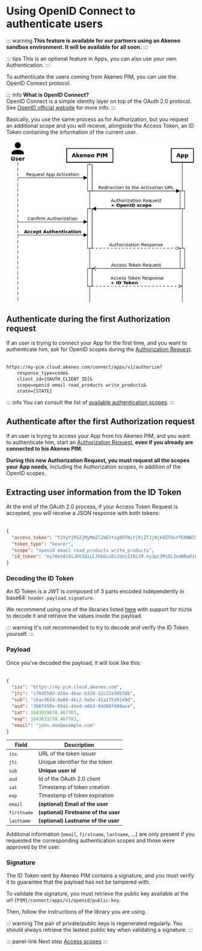 # Using OpenID Connect to authenticate users

::: warning
**This feature is available for our partners using an Akeneo sandbox environment. It will be available for all soon.**
:::

::: tips
This is an optional feature in Apps, you can also use your own Authentication.
:::

To authenticate the users coming from Akeneo PIM, you can use the OpenID Connect protocol.

::: info
**What is OpenID Connect?**  
OpenID Connect is a simple identity layer on top of the OAuth 2.0 protocol.  
See [OpenID official website](https://openid.net/connect/) for more info.
:::

Basically, you use the same process as for Authorization, but you request an additional scope
and you will receive, alongside the Access Token, an ID Token containing the information of the current user.

![App authentication diagram](../img/apps/app-authentication-sequence-diagram.png)

## Authenticate during the first Authorization request

If an user is trying to connect your App for the first time, and you want to authenticate him, 
ask for OpenID scopes during the [Authorization Request](/apps/using-oauth2.html#authorization-request).

```

https://my-pim.cloud.akeneo.com/connect/apps/v1/authorize?
    response_type=code&
    client_id=[OAUTH_CLIENT_ID]&
    scope=openid email read_products write_products&
    state=[STATE]
```

::: info
You can consult the list of [available authentication scopes](/apps/access-scopes.html#available-authentication-scopes).
:::

## Authenticate after the first Authorization request

If an user is trying to access your App from his Akeneo PIM, and you want to authenticate him, start an
[Authorization Request](/apps/using-oauth2.html#authorization-request),
**even if you already are connected to his Akeneo PIM**.

**During this new Authorization Request, you must request all the scopes your App needs**, including the Authorization scopes,
in addition of the OpenID scopes.  

## Extracting user information from the ID Token

At the end of the OAuth 2.0 process, if your Access Token Request is accepted, you will receive a JSON response with both tokens:

```json

{
  "access_token": "Y2YyYjM1ZjMyMmZlZmE5Yzg0OTNiYjRjZTJjNjk0ZTUxYTE0NWI5Zm",
  "token_type": "bearer",
  "scope": "openid email read_products write_products",
  "id_token": "eyJ0eXAiOiJKV1QiLCJhbGciOiJSUzI1NiJ9.eyJpc3MiOiJodHRwOi8vM.XcmmANmSC2RHqWOI"
}
```

### Decoding the ID Token

An ID Token is a JWT is composed of 3 parts encoded independently in base64: `header.payload.signature`.

We recommend using one of the libraries listed [here](https://jwt.io/libraries) with support for `RS256` to decode it
and retrieve the values inside the payload.

::: warning
It's not recommended to try to decode and verify the ID Token yourself.
:::

### Payload

Once you've decoded the payload, it will look like this:

```json

{
  "iss": "https://my-pim.cloud.akeneo.com",
  "jti": "c76d558d-d10a-4bac-b320-12c22e36b3db",
  "sub": "c6acd619-8a08-46c2-9a5e-41a175d9149d",
  "aud": "206f450e-09a1-44ed-a0b3-9dd80f980ace",
  "iat": 1643029678.467703,
  "exp": 1643033278.467703,
  "email": "john.doe@example.com"
}
```

| Field       | Description                          |
|-------------|--------------------------------------|
| `iss`       | URL of the token issuer              |
| `jti`       | Unique identifier for the token      |
| `sub`       | **Unique user id**                   |
| `aud`       | Id of the OAuth 2.0 client           |
| `iat`       | Timestamp of token creation          |
| `exp`       | Timestamp of token expiration        |
| `email`     | **(optional) Email of the user**     |
| `firstname` | **(optional) Firstname of the user** |
| `lastname`  | **(optional) Lastname of the user**  |

Additonal information (`email`, `firstname`, `lastname`, ...) are only present if you requested the corresponding
authentication scopes and those were approved by the user.

### Signature

The ID Token sent by Akeneo PIM contains a signature, and you must verify it to guarantee that the payload has not be 
tampered with.

To validate the signature, you must retrieve the public key available at the url `{PIM}/connect/apps/v1/openid/public-key`.  

Then, follow the instructions of the library you are using.

::: warning
The pair of private/public keys is regenerated regularly. You should always retrieve the lastest public key when validating a signature.
:::

::: panel-link Next step [Access scopes](/apps/access-scopes.html)
:::
